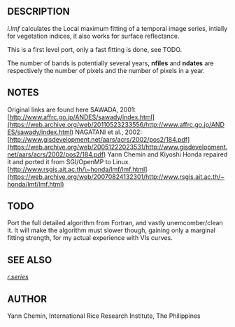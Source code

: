 ## DESCRIPTION

*i.lmf* calculates the Local maximum fitting of a temporal image series,
intially for vegetation indices, it also works for surface reflectance.

This is a first level port, only a fast fitting is done, see TODO.

The number of bands is potentially several years, **nfiles** and
**ndates** are respectively the number of pixels and the number of
pixels in a year.

## NOTES

Original links are found here SAWADA, 2001:
[http://www.affrc.go.jp/ANDES/sawady/index.html](https://web.archive.org/web/20110523233556/http://www.affrc.go.jp/ANDES/sawady/index.html)
NAGATANI et al., 2002:
[http://www.gisdevelopment.net/aars/acrs/2002/pos2/184.pdf](https://web.archive.org/web/20051222023531/http://www.gisdevelopment.net/aars/acrs/2002/pos2/184.pdf)
Yann Chemin and Kiyoshi Honda repaired it and ported it from SGI/OpenMP
to Linux.
[http://www.rsgis.ait.ac.th/\~honda/lmf/lmf.html](https://web.archive.org/web/20070824132301/http://www.rsgis.ait.ac.th/~honda/lmf/lmf.html)

## TODO

Port the full detailed algorithm from Fortran, and vastly
unemcomber/clean it. It will make the algorithm must slower though,
gaining only a marginal fitting strength, for my actual experience with
VIs curves.

## SEE ALSO

*[r.series](https://grass.osgeo.org/grass-stable/manuals/r.series.html)*

## AUTHOR

Yann Chemin, International Rice Research Institute, The Philippines
